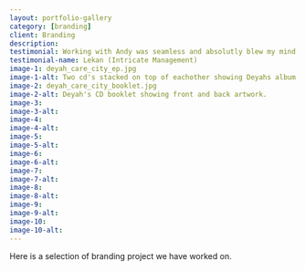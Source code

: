 ```yaml
---
layout: portfolio-gallery
category: [branding]
client: Branding
description: 
testimonial: Working with Andy was seamless and absolutly blew my mind. He is super talented.
testimonial-name: Lekan (Intricate Management)
image-1: deyah_care_city_ep.jpg
image-1-alt: Two cd's stacked on top of eachother showing Deyahs album artwork
image-2: deyah_care_city_booklet.jpg
image-2-alt: Deyah's CD booklet showing front and back artwork.
image-3: 
image-3-alt: 
image-4: 
image-4-alt:
image-5: 
image-5-alt: 
image-6: 
image-6-alt: 
image-7: 
image-7-alt: 
image-8: 
image-8-alt: 
image-9: 
image-9-alt: 
image-10: 
image-10-alt: 
---
```


Here is a selection of branding project we have worked on.